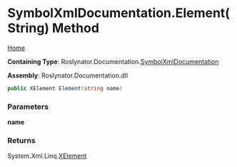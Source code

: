 <a name="_top"></a>

# SymbolXmlDocumentation\.Element\(String\) Method

[Home](../../../../README.md#_top)

**Containing Type**: Roslynator\.Documentation\.[SymbolXmlDocumentation](../README.md#_top)

**Assembly**: Roslynator\.Documentation\.dll

```csharp
public XElement Element(string name)
```

### Parameters

**name**

### Returns

System\.Xml\.Linq\.[XElement](https://docs.microsoft.com/en-us/dotnet/api/system.xml.linq.xelement)


